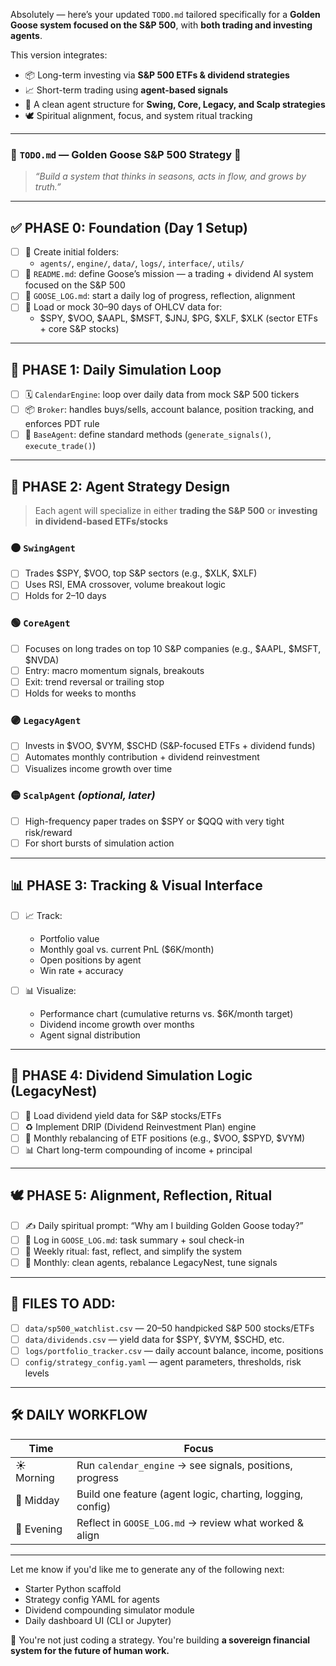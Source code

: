 Absolutely — here’s your updated `TODO.md` tailored specifically for a **Golden Goose system focused on the S&P 500**, with **both trading and investing agents**.

This version integrates:

- 📦 Long-term investing via **S&P 500 ETFs & dividend strategies**
- 📈 Short-term trading using **agent-based signals**
- 🧠 A clean agent structure for **Swing, Core, Legacy, and Scalp strategies**
- 🕊️ Spiritual alignment, focus, and system ritual tracking

---

### 🦢 `TODO.md` — Golden Goose S&P 500 Strategy 🧭  
> *“Build a system that thinks in seasons, acts in flow, and grows by truth.”*

---

## ✅ PHASE 0: Foundation (Day 1 Setup)

- [ ] 🧱 Create initial folders:
  - `agents/`, `engine/`, `data/`, `logs/`, `interface/`, `utils/`
- [ ] 📝 `README.md`: define Goose’s mission — a trading + dividend AI system focused on the S&P 500
- [ ] 📓 `GOOSE_LOG.md`: start a daily log of progress, reflection, alignment
- [ ] 🧠 Load or mock 30–90 days of OHLCV data for:
  - $SPY, $VOO, $AAPL, $MSFT, $JNJ, $PG, $XLF, $XLK (sector ETFs + core S&P stocks)

---

## 🔁 PHASE 1: Daily Simulation Loop

- [ ] 🗓️ `CalendarEngine`: loop over daily data from mock S&P 500 tickers
- [ ] 📦 `Broker`: handles buys/sells, account balance, position tracking, and enforces PDT rule
- [ ] 🧠 `BaseAgent`: define standard methods (`generate_signals()`, `execute_trade()`)

---

## 🧠 PHASE 2: Agent Strategy Design

> Each agent will specialize in either **trading the S&P 500** or **investing in dividend-based ETFs/stocks**

### 🟠 `SwingAgent`
- [ ] Trades $SPY, $VOO, top S&P sectors (e.g., $XLK, $XLF)
- [ ] Uses RSI, EMA crossover, volume breakout logic
- [ ] Holds for 2–10 days

### 🟢 `CoreAgent`
- [ ] Focuses on long trades on top 10 S&P companies (e.g., $AAPL, $MSFT, $NVDA)
- [ ] Entry: macro momentum signals, breakouts
- [ ] Exit: trend reversal or trailing stop
- [ ] Holds for weeks to months

### 🟣 `LegacyAgent`
- [ ] Invests in $VOO, $VYM, $SCHD (S&P-focused ETFs + dividend funds)
- [ ] Automates monthly contribution + dividend reinvestment
- [ ] Visualizes income growth over time

### 🟡 `ScalpAgent` *(optional, later)*
- [ ] High-frequency paper trades on $SPY or $QQQ with very tight risk/reward
- [ ] For short bursts of simulation action

---

## 📊 PHASE 3: Tracking & Visual Interface

- [ ] 📈 Track:
  - Portfolio value
  - Monthly goal vs. current PnL ($6K/month)
  - Open positions by agent
  - Win rate + accuracy

- [ ] 📊 Visualize:
  - Performance chart (cumulative returns vs. $6K/month target)
  - Dividend income growth over months
  - Agent signal distribution

---

## 💸 PHASE 4: Dividend Simulation Logic (LegacyNest)

- [ ] 🧾 Load dividend yield data for S&P stocks/ETFs
- [ ] ♻️ Implement DRIP (Dividend Reinvestment Plan) engine
- [ ] 📅 Monthly rebalancing of ETF positions (e.g., $VOO, $SPYD, $VYM)
- [ ] 📊 Chart long-term compounding of income + principal

---

## 🕊️ PHASE 5: Alignment, Reflection, Ritual

- [ ] ✍️ Daily spiritual prompt: “Why am I building Golden Goose today?”
- [ ] 📓 Log in `GOOSE_LOG.md`: task summary + soul check-in
- [ ] 🧘 Weekly ritual: fast, reflect, and simplify the system
- [ ] 🔄 Monthly: clean agents, rebalance LegacyNest, tune signals

---

## 📁 FILES TO ADD:

- [ ] `data/sp500_watchlist.csv` — 20–50 handpicked S&P 500 stocks/ETFs
- [ ] `data/dividends.csv` — yield data for $SPY, $VYM, $SCHD, etc.
- [ ] `logs/portfolio_tracker.csv` — daily account balance, income, positions
- [ ] `config/strategy_config.yaml` — agent parameters, thresholds, risk levels

---

## 🛠️ DAILY WORKFLOW

| Time | Focus |
|------|-------|
| ☀️ Morning | Run `calendar_engine` → see signals, positions, progress |
| 🔨 Midday | Build one feature (agent logic, charting, logging, config) |
| 🌙 Evening | Reflect in `GOOSE_LOG.md` → review what worked & align |

---

Let me know if you'd like me to generate any of the following next:

- Starter Python scaffold
- Strategy config YAML for agents
- Dividend compounding simulator module  
- Daily dashboard UI (CLI or Jupyter)

🦢 You're not just coding a strategy. You're building **a sovereign financial system for the future of human work.**